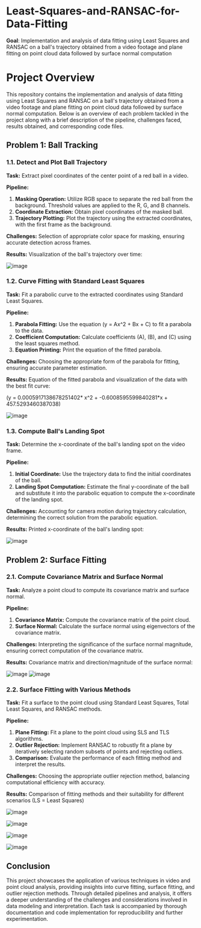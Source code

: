 # Least-Squares-and-RANSAC-for-Data-Fitting

**Goal**: Implementation and analysis of data fitting using Least Squares and RANSAC on a ball's trajectory obtained from a video footage and plane fitting on point cloud data followed by surface normal computation

# Project Overview

This repository contains the implementation and analysis of data fitting using Least Squares and RANSAC on a ball's trajectory obtained from a video footage and plane fitting on point cloud data followed by surface normal computation. Below is an overview of each problem tackled in the project along with a brief description of the pipeline, challenges faced, results obtained, and corresponding code files.

## Problem 1: Ball Tracking

### 1.1. Detect and Plot Ball Trajectory

**Task:** Extract pixel coordinates of the center point of a red ball in a video.

**Pipeline:**
1. **Masking Operation:** Utilize RGB space to separate the red ball from the background. Threshold values are applied to the R, G, and B channels.
2. **Coordinate Extraction:** Obtain pixel coordinates of the masked ball.
3. **Trajectory Plotting:** Plot the trajectory using the extracted coordinates, with the first frame as the background.

**Challenges:** Selection of appropriate color space for masking, ensuring accurate detection across frames.

**Results:** Visualization of the ball's trajectory over time:

![image](https://github.com/Shyam-pi/Least-Squares-and-RANSAC-for-Data-Fitting/assets/57116285/11c1b02c-00e4-4b71-a4ce-080749e5d11b)


### 1.2. Curve Fitting with Standard Least Squares

**Task:** Fit a parabolic curve to the extracted coordinates using Standard Least Squares.

**Pipeline:**
1. **Parabola Fitting:** Use the equation \(y = Ax^2 + Bx + C\) to fit a parabola to the data.
2. **Coefficient Computation:** Calculate coefficients \(A\), \(B\), and \(C\) using the least squares method.
3. **Equation Printing:** Print the equation of the fitted parabola.

**Challenges:** Choosing the appropriate form of the parabola for fitting, ensuring accurate parameter estimation.

**Results:** Equation of the fitted parabola and visualization of the data with the best fit curve:

\(y = 0.0005917138678251402* x^2 + -0.6008595599840281*x + 457.5293460387038\)

![image](https://github.com/Shyam-pi/Least-Squares-and-RANSAC-for-Data-Fitting/assets/57116285/b7fe2e78-7633-46f2-b12f-f3339a2c19d6)


### 1.3. Compute Ball's Landing Spot

**Task:** Determine the x-coordinate of the ball's landing spot on the video frame.

**Pipeline:**
1. **Initial Coordinate:** Use the trajectory data to find the initial coordinates of the ball.
2. **Landing Spot Computation:** Estimate the final y-coordinate of the ball and substitute it into the parabolic equation to compute the x-coordinate of the landing spot.

**Challenges:** Accounting for camera motion during trajectory calculation, determining the correct solution from the parabolic equation.

**Results:** Printed x-coordinate of the ball's landing spot:

![image](https://github.com/Shyam-pi/Least-Squares-and-RANSAC-for-Data-Fitting/assets/57116285/319e85db-fc82-4aaa-aa12-35e7c58e89d8)


## Problem 2: Surface Fitting

### 2.1. Compute Covariance Matrix and Surface Normal

**Task:** Analyze a point cloud to compute its covariance matrix and surface normal.

**Pipeline:**
1. **Covariance Matrix:** Compute the covariance matrix of the point cloud.
2. **Surface Normal:** Calculate the surface normal using eigenvectors of the covariance matrix.

**Challenges:** Interpreting the significance of the surface normal magnitude, ensuring correct computation of the covariance matrix.

**Results:** Covariance matrix and direction/magnitude of the surface normal:

![image](https://github.com/Shyam-pi/Least-Squares-and-RANSAC-for-Data-Fitting/assets/57116285/2f560d97-2bb7-4834-8e31-b948691e04e1)
![image](https://github.com/Shyam-pi/Least-Squares-and-RANSAC-for-Data-Fitting/assets/57116285/43f6bfb9-14f2-4182-ae02-2ed316638f37)

### 2.2. Surface Fitting with Various Methods

**Task:** Fit a surface to the point cloud using Standard Least Squares, Total Least Squares, and RANSAC methods.

**Pipeline:**
1. **Plane Fitting:** Fit a plane to the point cloud using SLS and TLS algorithms.
2. **Outlier Rejection:** Implement RANSAC to robustly fit a plane by iteratively selecting random subsets of points and rejecting outliers.
3. **Comparison:** Evaluate the performance of each fitting method and interpret the results.

**Challenges:** Choosing the appropriate outlier rejection method, balancing computational efficiency with accuracy.

**Results:** Comparison of fitting methods and their suitability for different scenarios (LS = Least Squares)

![image](https://github.com/Shyam-pi/Least-Squares-and-RANSAC-for-Data-Fitting/assets/57116285/48816a88-9295-4d16-ae40-38dea2fcd262)

![image](https://github.com/Shyam-pi/Least-Squares-and-RANSAC-for-Data-Fitting/assets/57116285/d94591ed-e7ab-46cc-9940-48653640c68c)

![image](https://github.com/Shyam-pi/Least-Squares-and-RANSAC-for-Data-Fitting/assets/57116285/14831654-5693-4cd0-8d35-9189a34f4622)

![image](https://github.com/Shyam-pi/Least-Squares-and-RANSAC-for-Data-Fitting/assets/57116285/61ac8b99-9859-4c72-a960-49fdaa9425c0)

## Conclusion

This project showcases the application of various techniques in video and point cloud analysis, providing insights into curve fitting, surface fitting, and outlier rejection methods. Through detailed pipelines and analysis, it offers a deeper understanding of the challenges and considerations involved in data modeling and interpretation. Each task is accompanied by thorough documentation and code implementation for reproducibility and further experimentation.
